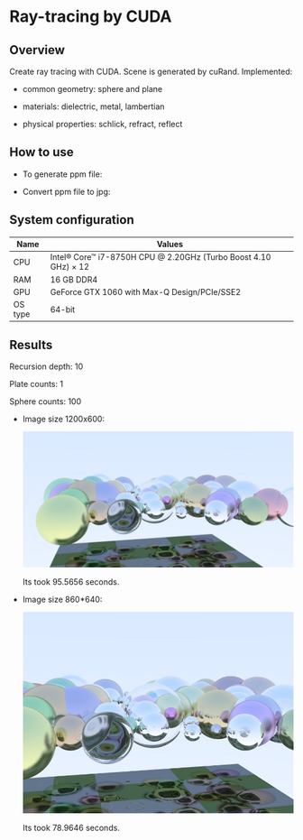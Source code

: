 # Ray-tracing by CUDA

## Overview

Create ray tracing with CUDA. Scene is generated by cuRand. Implemented:

* common geometry: sphere and plane

* materials: dielectric, metal, lambertian

* physical properties: schlick, refract, reflect

## How to use

* To generate ppm file:

* Convert ppm file to jpg:

## System configuration

| Name  | Values  |
|-------|---------|
| CPU  | Intel® Core™ i7-8750H CPU @ 2.20GHz (Turbo Boost  4.10 GHz) × 12 |
| RAM  | 16 GB DDR4 |
| GPU  | GeForce GTX 1060 with Max-Q Design/PCIe/SSE2 |
| OS type | 64-bit  |

## Results

Recursion depth: 10

Plate counts: 1

Sphere counts: 100

* Image size 1200x600:

    ![](img/1200*600.jpg)

    Its took 95.5656 seconds.

* Image size 860*640:

    ![](img/860*640.jpg)

    Its took 78.9646 seconds.
